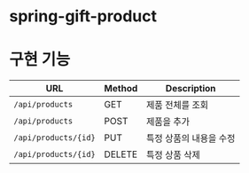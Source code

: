 # spring-gift-product


# 구현 기능
| URL                     | Method | Description              |
|-------------------------|--------|--------------------------|
| `/api/products`         | GET    |  제품 전체를 조회
| `/api/products`         | POST   |  제품을 추가     |
| `/api/products/{id}`    | PUT    |  특정 상품의 내용을 수정|
| `/api/products/{id}`    | DELETE |  특정 상품 삭제     |
